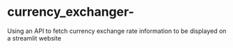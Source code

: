 # currency_exchanger-
Using an API to fetch currency exchange rate information to be displayed on a streamlit website
